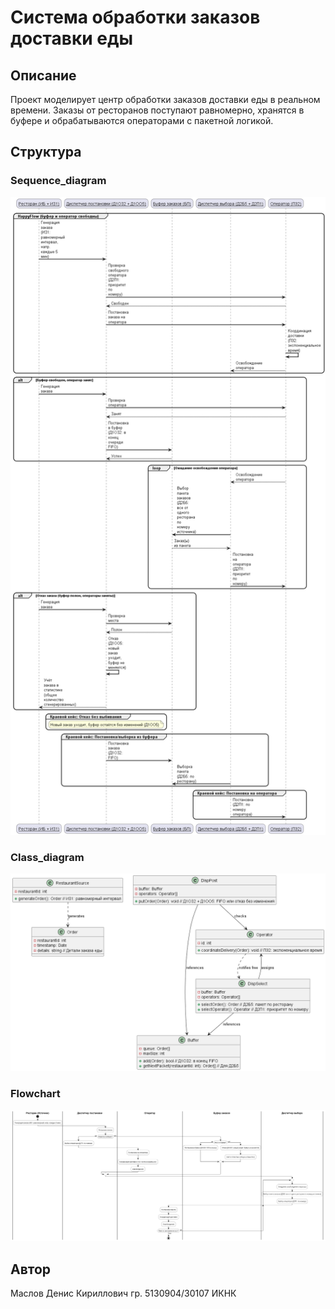 # Система обработки заказов доставки еды

## Описание
Проект моделирует центр обработки заказов доставки еды в реальном времени. Заказы от ресторанов поступают равномерно, хранятся в буфере и обрабатываются операторами с пакетной логикой.

## Структура
### Sequence_diagram
![Сиквенс-диаграмма](https://github.com/Extra555/APS/blob/main/sequence_diagram.png)
### Class_diagram
![Диаграмма классов](https://github.com/Extra555/APS/blob/main/class_diagram.png)
### Flowchart
![Flowchart с дорожками](https://github.com/Extra555/APS/blob/main/flowchart.png)

## Автор
Маслов Денис Кириллович
гр. 5130904/30107
ИКНК
